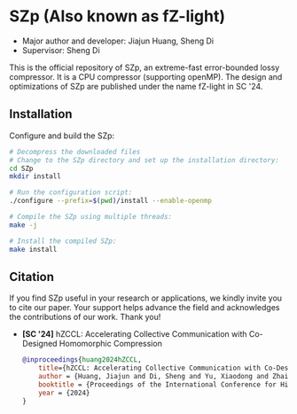 # SZp (Also known as fZ-light)

* Major author and developer: Jiajun Huang, Sheng Di
* Supervisor: Sheng Di

This is the official repository of SZp, an extreme-fast error-bounded lossy compressor. It is a CPU compressor (supporting openMP). 
The design and optimizations of SZp are published under the name fZ-light in SC '24.

## Installation
Configure and build the SZp:
```bash
# Decompress the downloaded files
# Change to the SZp directory and set up the installation directory:
cd SZp
mkdir install

# Run the configuration script:
./configure --prefix=$(pwd)/install --enable-openmp

# Compile the SZp using multiple threads:
make -j

# Install the compiled SZp:
make install

```

## Citation

If you find SZp useful in your research or applications, we kindly invite you to cite our paper. Your support helps advance the field and acknowledges the contributions of our work. Thank you!
- **[SC '24]** hZCCL: Accelerating Collective Communication with Co-Designed Homomorphic Compression
    ```bibtex
    @inproceedings{huang2024hZCCL,
        title={hZCCL: Accelerating Collective Communication with Co-Designed Homomorphic Compression},
        author = {Huang, Jiajun and Di, Sheng and Yu, Xiaodong and Zhai, Yujia and Liu, Jinyang and Jian, Zizhe and Liang, Xin and Zhao, Kai and Lu, Xiaoyi and Chen, Zizhong and Cappello, Franck and Guo, Yanfei and Thakur, Rajeev},
        booktitle = {Proceedings of the International Conference for High Performance Computing, Networking, Storage, and Analysis},
        year = {2024}
    }
    ```
